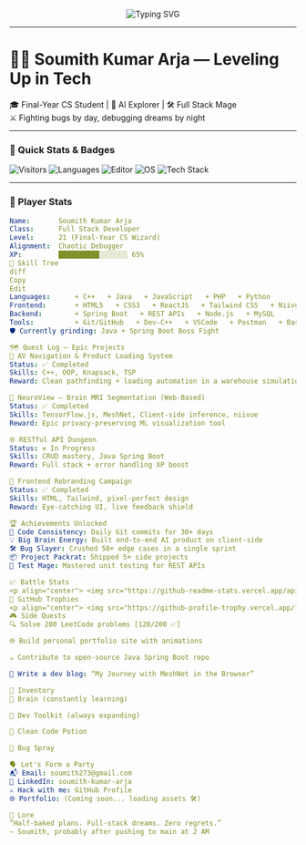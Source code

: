 <p align="center">
  <img src="https://readme-typing-svg.herokuapp.com?font=Fira+Code&weight=500&size=24&pause=1000&color=00F7FF&center=true&vCenter=true&width=435&lines=Soumith+Kumar+Arja;Final+Year+CS+Student+%7C+AI+Explorer+%7C+Full+Stack+Mage;Leveling+Up+in+Tech+One+Commit+at+a+Time!" alt="Typing SVG" />
</p>

---

# 🧙‍♂️ Soumith Kumar Arja — Leveling Up in Tech

🎓 Final-Year CS Student | 🧠 AI Explorer | 🛠️ Full Stack Mage  
⚔️ Fighting bugs by day, debugging dreams by night

---

### 🧩 Quick Stats & Badges

![Visitors](https://komarev.com/ghpvc/?username=SoumithKumarArja&color=blueviolet&style=flat-square)
![Languages](https://img.shields.io/badge/Code-C++%20|%20Java%20|%20ReactJS%20|%20SpringBoot-blue?style=flat-square&logo=codeforces)
![Editor](https://img.shields.io/badge/Editor-VSCode-blue?style=flat-square&logo=visualstudiocode)
![OS](https://img.shields.io/badge/OS-Linux-lightgrey?style=flat-square&logo=linux)
![Tech Stack](https://img.shields.io/badge/Stack-Full%20Stack%20Dev-success?style=flat-square&logo=github)

---

### 🧬 Player Stats

```yaml
Name:       Soumith Kumar Arja
Class:      Full Stack Developer
Level:      21 (Final-Year CS Wizard)
Alignment:  Chaotic Debugger
XP:         ██████████░░░░░░░ 65%
🧠 Skill Tree
diff
Copy
Edit
Languages:      + C++   + Java   + JavaScript   + PHP   + Python
Frontend:       + HTML5   + CSS3   + ReactJS   + Tailwind CSS   + Niivue
Backend:        + Spring Boot   + REST APIs   + Node.js   + MySQL
Tools:          + Git/GitHub   + Dev-C++   + VSCode   + Postman   + Bash
🛡️ Currently grinding: Java + Spring Boot Boss Fight

🗺️ Quest Log – Epic Projects
🏁 AV Navigation & Product Loading System
Status: ✅ Completed
Skills: C++, OOP, Knapsack, TSP
Reward: Clean pathfinding + loading automation in a warehouse simulation

🧠 NeuroView – Brain MRI Segmentation (Web-Based)
Status: ✅ Completed
Skills: TensorFlow.js, MeshNet, Client-side inference, niivue
Reward: Epic privacy-preserving ML visualization tool

🌐 RESTful API Dungeon
Status: ⚒️ In Progress
Skills: CRUD mastery, Java Spring Boot
Reward: Full stack + error handling XP boost

🎨 Frontend Rebranding Campaign
Status: ✅ Completed
Skills: HTML, Tailwind, pixel-perfect design
Reward: Eye-catching UI, live feedback shield

🏆 Achievements Unlocked
🏅 Code Consistency: Daily Git commits for 30+ days
💡 Big Brain Energy: Built end-to-end AI product on client-side
🛠️ Bug Slayer: Crushed 50+ edge cases in a single sprint
📦 Project Packrat: Shipped 5+ side projects
🧪 Test Mage: Mastered unit testing for REST APIs

📈 Battle Stats
<p align="center"> <img src="https://github-readme-stats.vercel.app/api?username=SoumithKumarArja&show_icons=true&theme=tokyonight" width="45%" /> <img src="https://github-readme-streak-stats.herokuapp.com/?user=SoumithKumarArja&theme=tokyonight" width="45%" /> </p>
🧿 GitHub Trophies
<p align="center"> <img src="https://github-profile-trophy.vercel.app/?username=SoumithKumarArja&theme=gruvbox&no-frame=true&column=4" /> </p>
🎮 Side Quests
🔍 Solve 200 LeetCode problems [120/200 ✅]

🌐 Build personal portfolio site with animations

☕ Contribute to open-source Java Spring Boot repo

🧙 Write a dev blog: “My Journey with MeshNet in the Browser”

🔮 Inventory
🧠 Brain (constantly learning)

🧰 Dev Toolkit (always expanding)

🧼 Clean Code Potion

🐞 Bug Spray

🗣️ Let's Form a Party
📬 Email: soumith273@gmail.com
🔗 LinkedIn: soumith-kumar-arja
⚔️ Hack with me: GitHub Profile
🌐 Portfolio: (Coming soon... loading assets 🛠️)

🧾 Lore
“Half-baked plans. Full-stack dreams. Zero regrets.”
— Soumith, probably after pushing to main at 2 AM
